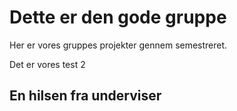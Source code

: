 # Dette er den gode gruppe

Her er vores gruppes projekter gennem semestreret.

Det er vores test 2


## En hilsen fra underviser

